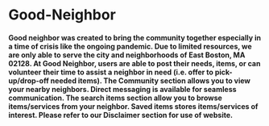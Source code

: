 # Good-Neighbor
#### Good neighbor was created to bring the community together especially in a time of crisis like the ongoing pandemic. Due to limited resources, we are only able to serve the city and neighborhoods of East Boston, MA 02128. At Good Neighbor, users are able to post their needs, items, or can volunteer their time to assist a neighbor in need (i.e. offer to pick-up/drop-off needed items). The Community section allows you to view your nearby neighbors. Direct messaging is available for seamless communication. The search items section allow you to browse items/services from your neighbor. Saved items stores items/services of interest. Please refer to our Disclaimer section for use of website.  
